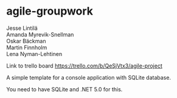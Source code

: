 # agile-groupwork
Jesse Lintilä  
Amanda Myrevik-Snellman  
Oskar Bäckman  
Martin Finnholm  
Lena Nyman-Lehtinen  

Link to trello board  https://trello.com/b/QeSjVtx3/agile-project




A simple template for a console application with SQLite database.

You need to have SQLite and .NET 5.0 for this.
